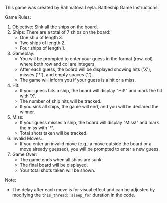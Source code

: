 This game was created by Rahmatova Leyla.
Battleship Game Instructions:

Game Rules:
1. Objective: Sink all the ships on the board.
2. Ships: There are a total of 7 ships on the board:
   - One ship of length 3.
   - Two ships of length 2.
   - Four ships of length 1.
3. Gameplay:
   - You will be prompted to enter your guess in the format (row, col) where both row and col are integers.
   - After each guess, the board will be displayed showing hits ('X'), misses ('*'), and empty spaces ('.').
   - The game will inform you if your guess is a hit or a miss.
4. Hit:
   - If your guess hits a ship, the board will display "Hit!" and mark the hit with 'X'.
   - The number of ship hits will be tracked.
   - If you sink all ships, the game will end, and you will be declared the winner.
5. Miss:
   - If your guess misses a ship, the board will display "Miss!" and mark the miss with '*'.
   - Total shots taken will be tracked.
6. Invalid Moves:
   - If you enter an invalid move (e.g., a move outside the board or a move already guessed), you will be prompted to enter a new guess.
7. Game Over:
   - The game ends when all ships are sunk.
   - The final board will be displayed.
   - Your total shots taken will be shown.

Note:
- The delay after each move is for visual effect and can be adjusted by modifying the `this_thread::sleep_for` duration in the code.
